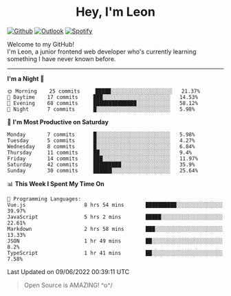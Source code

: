 <h1 align="center">Hey, I'm Leon</h1>

[![Github](https://img.shields.io/badge/-Github-000?style=flat&logo=Github&logoColor=white)](https://github.com/ooohmydawn)
[![Outlook](https://img.shields.io/badge/-Outlook-0078D4?style=flat&logo=Microsoft-Outlook&logoColor=white)](mailto:ooohmydawn@hotmail.com)
[![Spotify](https://img.shields.io/badge/-Spotify-1DB954?style=flat&logo=Spotify&logoColor=white)](https://open.spotify.com/user/tkf5c7q582tnbk7v0t9d3fsqq)
&nbsp;

Welcome to my GitHub! <br/>
I'm Leon, a junior frontend web developer who's currently learning something I have never known before.

***

<!--START_SECTION:waka-->
**I'm a Night 🦉** 

```text
🌞 Morning    25 commits     █████░░░░░░░░░░░░░░░░░░░░   21.37% 
🌆 Daytime    17 commits     ███░░░░░░░░░░░░░░░░░░░░░░   14.53% 
🌃 Evening    68 commits     ██████████████░░░░░░░░░░░   58.12% 
🌙 Night      7 commits      █░░░░░░░░░░░░░░░░░░░░░░░░   5.98%

```
📅 **I'm Most Productive on Saturday** 

```text
Monday       7 commits      █░░░░░░░░░░░░░░░░░░░░░░░░   5.98% 
Tuesday      5 commits      █░░░░░░░░░░░░░░░░░░░░░░░░   4.27% 
Wednesday    8 commits      █░░░░░░░░░░░░░░░░░░░░░░░░   6.84% 
Thursday     11 commits     ██░░░░░░░░░░░░░░░░░░░░░░░   9.4% 
Friday       14 commits     ███░░░░░░░░░░░░░░░░░░░░░░   11.97% 
Saturday     42 commits     █████████░░░░░░░░░░░░░░░░   35.9% 
Sunday       30 commits     ██████░░░░░░░░░░░░░░░░░░░   25.64%

```


📊 **This Week I Spent My Time On** 

```text
💬 Programming Languages: 
Vue.js                   8 hrs 54 mins       ██████████░░░░░░░░░░░░░░░   39.97% 
JavaScript               5 hrs 2 mins        █████░░░░░░░░░░░░░░░░░░░░   22.61% 
Markdown                 2 hrs 58 mins       ███░░░░░░░░░░░░░░░░░░░░░░   13.33% 
JSON                     1 hr 49 mins        ██░░░░░░░░░░░░░░░░░░░░░░░   8.2% 
TypeScript               1 hr 41 mins        ██░░░░░░░░░░░░░░░░░░░░░░░   7.58%

```


 Last Updated on 09/06/2022 00:39:11 UTC
<!--END_SECTION:waka-->


> Open Source is AMAZING! \^o^/
